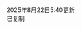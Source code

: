 <html lang="zh-CN">
<head>
  <meta charset="UTF-8">
  <meta name="viewport" content="width=device-width, initial-scale=1.0">
  <title>祝福语</title>
  <script src="https://cdn.tailwindcss.com"></script>
  <link href="https://cdn.jsdelivr.net/npm/font-awesome@4.7.0/css/font-awesome.min.css" rel="stylesheet">
  
  <script>
    tailwind.config = {
      theme: {
        extend: {
          colors: {
            primary: '#165DFF',
            success: '#00B42A',
            neutral: '#F5F7FA',
            'neutral-light': '#F9FAFB',
          },
          fontFamily: {
            inter: ['Inter', 'system-ui', 'sans-serif'],
          },
          boxShadow: {
            'micro': '0 1px 4px rgba(0,0,0,0.05)',
          },
          borderRadius: {
            'sm': '4px',
          }
        },
      }
    }
  </script>
  
  <style type="text/tailwindcss">
    body {
      overscroll-behavior: none;
    }
    .blessing-card {
      transition: transform 0.2s ease, box-shadow 0.2s ease;
    }
    .blessing-card:hover {
      transform: translateX(4px);
      box-shadow: 0 2px 8px rgba(22, 93, 255, 0.1);
    }
  </style>
</head>
<body class="font-inter bg-neutral-light min-h-screen">

  <main class="max-w-6xl mx-auto px-4 pb-12">
    <div class="grid grid-cols-1 gap-3" id="blessingContainer">
      <!-- 祝福语卡片动态生成 -->
    </div>
  </main>

  <footer class="bg-white border-t border-gray-200 py-3">
    <div class="text-center text-xs text-gray-500">
     2025年8月22日5:40更新</div>
  </footer>

  <div id="toast" class="fixed bottom-6 left-1/2 transform -translate-x-1/2 bg-success text-white px-4 py-2 rounded-sm shadow-md opacity-0 transition-opacity duration-300">
    <i class="fa fa-check mr-1"></i>
    <span>已复制</span>
  </div>
  <script>
       const blessings = [
    { id: 1, content: "跃动夏日挥洒青春" },
    { id: 2, content: "跃动青春乐翻天" },
    { id: 3, content: "转眼就到了暑期的尾声" },
    { id: 4, content: "夏天我们喜欢你" },
    { id: 5, content: "天气有凉快一点吗" },
    { id: 6, content: "每到开学心情都很复杂" },
    { id: 7, content: "已经在期盼下一个暑期了" },
    { id: 8, content: "下一个长假在哪里" },
    { id: 9, content: "呼唤长假" },
    { id: 10, content: "今年的避暑方式是玩放三2" },
    { id: 11, content: "夏末安康前程似锦" },
    { id: 12, content: "暑意渐消好运常伴" },
    { id: 13, content: "假期尾声快乐永存" },
    { id: 14, content: "夏日悠长秋来收获" },
    { id: 15, content: "夏凤拂去秋月将至" },
    { id: 16, content: "盛夏余温温暖一秋" },
    { id: 17, content: "光阴入酒敬此夏秋" },
    { id: 18, content: "夏日不负未来可期" },
    { id: 19, content: "暑期收官学业精进" },
    { id: 20, content: "玩心收敛动力满格" },
    { id: 21, content: "蓄力一夏开学必胜" },
    { id: 22, content: "告别暑假迎接新学期" },
    { id: 23, content: "星依云渚冷" },
    { id: 24, content: "露滴盘中圆" },
    { id: 25, content: "好花生木末" },
    { id: 26, content: "衰蕙愁空园" },
    { id: 27, content: "夜天如玉砌" },
    { id: 28, content: "池叶极青钱" },
    { id: 29, content: "仅厌舞衫薄" },
    { id: 30, content: "稍知花簟寒" },
    { id: 31, content: "晓风何拂拂" },
    { id: 32, content: "北斗光阑干" },
    { id: 33, content: "露如微霰下前池" },
    { id: 34, content: "月过回塘万竹悲" },
    { id: 35, content: "浮世本来多聚散" },
    { id: 36, content: "红蕖何事亦离披" },
    { id: 37, content: "悠扬归梦惟灯见" },
    { id: 38, content: "濩落生涯独酒知" },
    { id: 39, content: "岂到白头长只尔" },
    { id: 40, content: "嵩阳松雪有心期" },
    { id: 41, content: "一雨萧然万瓦鸣" },
    { id: 42, content: "好风如水坐来生" },
    { id: 43, content: "江声入夜惊围屋" },
    { id: 44, content: "秋色明朝定满城" },
    { id: 45, content: "郊外共知农事足" },
    { id: 46, content: "里中争说长官清" },
    { id: 47, content: "野人何以酬佳兴" },
    { id: 48, content: "自汲新泉破茗烹" },
    { id: 49, content: "愿你为秋天开个好头" },
    { id: 50, content: "与快乐相伴" },

    ];

    // 渲染函数
    function renderBlessings() {
      const container = document.getElementById('blessingContainer');
      container.innerHTML = blessings.map(blessing => `
        <div class="blessing-card bg-white rounded-sm shadow-micro p-3">
          <div class="flex items-center mb-2">
            <div class="w-6 h-6 bg-primary/10 rounded-full flex items-center justify-center mr-2">
              <span class="text-primary font-semibold text-xs">${blessing.id}</span>
            </div>
            <p class="text-gray-800 text-xs ${blessing.content === '无' ? 'text-gray-400 italic' : ''}">
              ${blessing.content || '（谁知道这条，我还不知道）'}
            </p>
          </div>
          <div class="flex justify-between items-center">
            <span class="text-xs text-gray-400">ID: ${blessing.id.toString().padStart(3, '0')}</span>

            <button class="copy-btn px-8 py-3 bg-primary text-white text-xs rounded-sm" data-id="${blessing.id}">
              <i class="fa fa-copy mr-0.5"></i> 复制
            </button>
          </div>
        </div>
      `).join('');

      // 绑定复制事件
      document.querySelectorAll('.copy-btn').forEach(btn => {
        btn.addEventListener('click', () => {
          const id = parseInt(btn.dataset.id);
          const content = blessings.find(b => b.id === id).content;
          if (content === '无') return showToast('无内容');
          navigator.clipboard.writeText(content).then(() => showToast());
        });
      });
    }

    // 初始化渲染
    document.addEventListener('DOMContentLoaded', renderBlessings);

    // 提示框
    function showToast(msg = '已复制') {
      const toast = document.getElementById('toast');
      toast.querySelector('span').textContent = msg;
      toast.classList.add('opacity-100');
      setTimeout(() => toast.classList.remove('opacity-100'), 1500);
    }
  </script>

    
